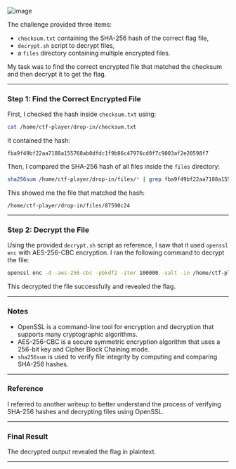 ![image](https://github.com/user-attachments/assets/7d1d5806-88d0-4ce8-8bd8-bb460d2ca738)


The challenge provided three items:

* `checksum.txt` containing the SHA-256 hash of the correct flag file,
* `decrypt.sh` script to decrypt files,
* a `files` directory containing multiple encrypted files.

My task was to find the correct encrypted file that matched the checksum and then decrypt it to get the flag.

---

### Step 1: Find the Correct Encrypted File

First, I checked the hash inside `checksum.txt` using:

```bash
cat /home/ctf-player/drop-in/checksum.txt
```

It contained the hash:

```
fba9f49bf22aa7188a155768ab0dfdc1f9b86c47976cd0f7c9003af2e20598f7
```

Then, I compared the SHA-256 hash of all files inside the `files` directory:

```bash
sha256sum /home/ctf-player/drop-in/files/* | grep fba9f49bf22aa7188a155768ab0dfdc1f9b86c47976cd0f7c9003af2e20598f7
```

This showed me the file that matched the hash:

```
/home/ctf-player/drop-in/files/87590c24
```

---

### Step 2: Decrypt the File

Using the provided `decrypt.sh` script as reference, I saw that it used `openssl enc` with AES-256-CBC encryption. I ran the following command to decrypt the file:

```bash
openssl enc -d -aes-256-cbc -pbkdf2 -iter 100000 -salt -in /home/ctf-player/drop-in/files/87590c24 -k picoCTF
```

This decrypted the file successfully and revealed the flag.

---

### Notes

* OpenSSL is a command-line tool for encryption and decryption that supports many cryptographic algorithms.
* AES-256-CBC is a secure symmetric encryption algorithm that uses a 256-bit key and Cipher Block Chaining mode.
* `sha256sum` is used to verify file integrity by computing and comparing SHA-256 hashes.

---

### Reference

I referred to another writeup to better understand the process of verifying SHA-256 hashes and decrypting files using OpenSSL.

---

### Final Result

The decrypted output revealed the flag in plaintext.

---
